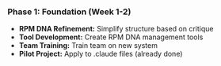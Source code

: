### Phase 1: Foundation (Week 1-2)

- **RPM DNA Refinement:** Simplify structure based on critique
- **Tool Development:** Create RPM DNA management tools
- **Team Training:** Train team on new system
- **Pilot Project:** Apply to .claude files (already done)
